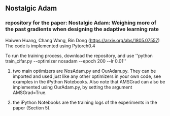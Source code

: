 ## Nostalgic Adam
### repository for the paper: Nostalgic Adam: Weighing more of the past gradients when designing the adaptive learning rate
Haiwen Huang, Chang Wang, Bin Dong (https://arxiv.org/abs/1805.07557) 
The code is implemented using Pytorch0.4

To run the training process, download the repository, and use 
''python train_cifar.py --optimizer nosadam --epoch 200 --lr 0.01''


1. two main optimizers are NosAdam.py and OurAdam.py. They can be imported and used just like any other optimizers in your own code, see examples in the iPython Notebooks. Also note that AMSGrad can also be implemented using OurAdam.py, by setting the argument AMSGrad=True.

2. the iPython Notebooks are the training logs of the experiments in the paper (Section 5).
